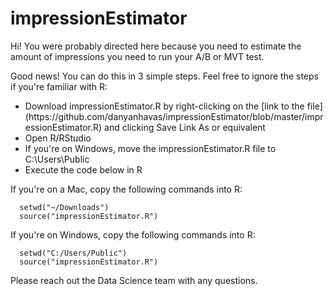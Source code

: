 # impressionEstimator

Hi! You were probably directed here because you need to estimate the amount of impressions you need to run your A/B or MVT test.

Good news! You can do this in 3 simple steps. Feel free to ignore the steps if you're familiar with R:

<ul>
<li> Download impressionEstimator.R by right-clicking on the [link to the file](https://github.com/danyanhavas/impressionEstimator/blob/master/impressionEstimator.R) and clicking Save Link As or equivalent
<li> Open R/RStudio 
<li> If you're on Windows, move the impressionEstimator.R file to C:\Users\Public
<li> Execute the code below in R
</ul>

If you're on a Mac, copy the following commands into R:
      
      setwd("~/Downloads")
      source("impressionEstimator.R")
      
      
If you're on Windows, copy the following commands into R:

      setwd("C:/Users/Public")
      source("impressionEstimator.R")
      

Please reach out the Data Science team with any questions.

